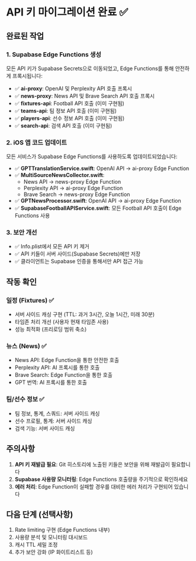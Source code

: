 # API 키 마이그레이션 완료 ✅

## 완료된 작업

### 1. Supabase Edge Functions 생성
모든 API 키가 Supabase Secrets으로 이동되었고, Edge Functions를 통해 안전하게 프록시됩니다:

- ✅ **ai-proxy**: OpenAI 및 Perplexity API 호출 프록시
- ✅ **news-proxy**: News API 및 Brave Search API 호출 프록시
- ✅ **fixtures-api**: Football API 호출 (이미 구현됨)
- ✅ **teams-api**: 팀 정보 API 호출 (이미 구현됨)
- ✅ **players-api**: 선수 정보 API 호출 (이미 구현됨)
- ✅ **search-api**: 검색 API 호출 (이미 구현됨)

### 2. iOS 앱 코드 업데이트
모든 서비스가 Supabase Edge Functions를 사용하도록 업데이트되었습니다:

- ✅ **GPTTranslationService.swift**: OpenAI API → ai-proxy Edge Function
- ✅ **MultiSourceNewsCollector.swift**: 
  - News API → news-proxy Edge Function
  - Perplexity API → ai-proxy Edge Function
  - Brave Search → news-proxy Edge Function
- ✅ **GPTNewsProcessor.swift**: OpenAI API → ai-proxy Edge Function
- ✅ **SupabaseFootballAPIService.swift**: 모든 Football API 호출이 Edge Functions 사용

### 3. 보안 개선
- ✅ Info.plist에서 모든 API 키 제거
- ✅ API 키들이 서버 사이드(Supabase Secrets)에만 저장
- ✅ 클라이언트는 Supabase 인증을 통해서만 API 접근 가능

## 작동 확인

### 일정 (Fixtures) ✅
- 서버 사이드 캐싱 구현 (TTL: 과거 3시간, 오늘 1시간, 미래 30분)
- 타임존 처리 개선 (사용자 현재 타임존 사용)
- 성능 최적화 (프리로딩 범위 축소)

### 뉴스 (News) ✅
- News API: Edge Function을 통한 안전한 호출
- Perplexity API: AI 프록시를 통한 호출
- Brave Search: Edge Function을 통한 호출
- GPT 번역: AI 프록시를 통한 호출

### 팀/선수 정보 ✅
- 팀 정보, 통계, 스쿼드: 서버 사이드 캐싱
- 선수 프로필, 통계: 서버 사이드 캐싱
- 검색 기능: 서버 사이드 캐싱

## 주의사항

1. **API 키 재발급 필요**: Git 히스토리에 노출된 키들은 보안을 위해 재발급이 필요합니다
2. **Supabase 사용량 모니터링**: Edge Functions 호출량을 주기적으로 확인하세요
3. **에러 처리**: Edge Function이 실패할 경우를 대비한 에러 처리가 구현되어 있습니다

## 다음 단계 (선택사항)

1. Rate limiting 구현 (Edge Functions 내부)
2. 사용량 분석 및 모니터링 대시보드
3. 캐시 TTL 세밀 조정
4. 추가 보안 강화 (IP 화이트리스트 등)